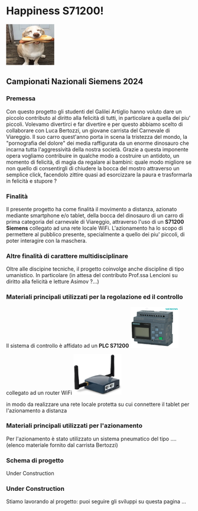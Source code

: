 # Happiness S71200!
<img src="image/happy1.gif" width="130" height="110">

## Campionati Nazionali Siemens 2024

### Premessa
Con questo progetto gli studenti del Galilei Artiglio hanno voluto dare un piccolo contributo al diritto alla felicità di tutti, in particolare a quella dei piu' piccoli.
Volevamo divertirci e far divertire e per questo abbiamo scelto di collaborare con Luca Bertozzi, un giovane carrista del Carnevale di Viareggio. Il suo carro quest'anno porta in scena la tristezza del mondo, la "pornografia del dolore" dei media raffigurata da un enorme dinosauro che incarna tutta l'aggressività della nostra società. Grazie a questa imponente opera vogliamo contribuire in qualche modo a costruire un antidoto, un momento di felicità, di magia da regalare ai bambini: quale modo migliore se non quello di consentirgli di chiudere la bocca del mostro attraverso un semplice click, facendolo zittire quasi ad esorcizzare la paura e trasformarla in felicità e stupore ?

### Finalità
Il presente progetto ha come finalità il movimento a distanza, azionato mediante smartphone e/o tablet, della bocca del dinosauro di un carro di prima categoria del carnevale di Viareggio, attraverso l'uso di un **S71200 Siemens** collegato ad una rete locale WiFi. 
L'azionamento ha lo scopo di permettere al pubblico presente, specialmente a quello dei piu' piccoli, di poter interagire con la maschera.

### Altre finalità di carattere multidisciplinare
Oltre alle discipine tecniche, il progetto coinvolge anche discipline di tipo umanistico. In particolare (in attesa del contributo Prof.ssa Lencioni su diritto alla felicità e letture Asimov ?...)

### Materiali principali utilizzati per la regolazione ed il controllo
Il sistema di controllo è affidato ad un **PLC S71200**   <img src="image/logo.png" width="130" height="110">

collegato ad un router WiFi  <img src="image/router.png" width="130" height="110">

in modo da realizzare una rete locale protetta su cui connettere il tablet per l'azionamento a distanza

### Materiali principali utilizzati per l'azionamento
Per l'azionamento è stato utilizzato un sistema pneumatico del tipo .... (elenco materiale fornito dal carrista Bertozzi) 

### Schema di progetto
Under Construction



### Under Construction
Stiamo lavorando al progetto: puoi seguire gli sviluppi su questa pagina ...






